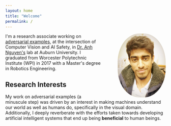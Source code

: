```yaml
---
layout: home
title: "Welcome"
permalink: /
---
```

<img style="float:right; width:30%; height:50%; margin-left:10%; border-radius:45%"
src="/assets/images/author_img.JPG">

I'm a research associate working on [adversarial examples](https://blog.openai.com/adversarial-example-research/), at the intersection of Computer Vision and AI Safety, in [Dr. Anh Nguyen's](http://anhnguyen.me/research/) lab at Auburn University. I graduated from Worcester Polytechnic Institute (WPI) in 2017 with a Master's degree in Robotics Engineering.

## Research Interests
My work on adversarial examples (a minuscule step) was driven by an interest in making machines understand our world as well as humans do, specifically in the visual domain. Additionally, I deeply reverberate with the efforts taken towards developing artificial intelligent systems that end up being __beneficial__ to human beings.
